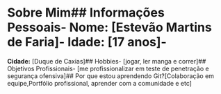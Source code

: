# Sobre Mim## Informações Pessoais- **Nome:** [Estevão Martins de Faria]- **Idade:** [17 anos]-
**Cidade:** [Duque de Caxias]## Hobbies- [jogar, ler  manga e correr]## Objetivos Profissionais-
[me profissionalizar em teste de penetração e segurança ofensiva]## Por que estou aprendendo Git?[Colaboração em equipe,Portfólio profissional, aprender com a comunidade e etc]
